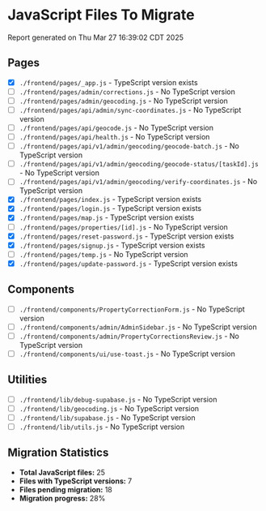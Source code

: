 # JavaScript Files To Migrate

Report generated on Thu Mar 27 16:39:02 CDT 2025

## Pages

- [x] `./frontend/pages/_app.js` - TypeScript version exists
- [ ] `./frontend/pages/admin/corrections.js` - No TypeScript version
- [ ] `./frontend/pages/admin/geocoding.js` - No TypeScript version
- [ ] `./frontend/pages/api/admin/sync-coordinates.js` - No TypeScript version
- [ ] `./frontend/pages/api/geocode.js` - No TypeScript version
- [ ] `./frontend/pages/api/health.js` - No TypeScript version
- [ ] `./frontend/pages/api/v1/admin/geocoding/geocode-batch.js` - No TypeScript version
- [ ] `./frontend/pages/api/v1/admin/geocoding/geocode-status/[taskId].js` - No TypeScript version
- [ ] `./frontend/pages/api/v1/admin/geocoding/verify-coordinates.js` - No TypeScript version
- [x] `./frontend/pages/index.js` - TypeScript version exists
- [x] `./frontend/pages/login.js` - TypeScript version exists
- [x] `./frontend/pages/map.js` - TypeScript version exists
- [ ] `./frontend/pages/properties/[id].js` - No TypeScript version
- [x] `./frontend/pages/reset-password.js` - TypeScript version exists
- [x] `./frontend/pages/signup.js` - TypeScript version exists
- [ ] `./frontend/pages/temp.js` - No TypeScript version
- [x] `./frontend/pages/update-password.js` - TypeScript version exists

## Components

- [ ] `./frontend/components/PropertyCorrectionForm.js` - No TypeScript version
- [ ] `./frontend/components/admin/AdminSidebar.js` - No TypeScript version
- [ ] `./frontend/components/admin/PropertyCorrectionsReview.js` - No TypeScript version
- [ ] `./frontend/components/ui/use-toast.js` - No TypeScript version

## Utilities

- [ ] `./frontend/lib/debug-supabase.js` - No TypeScript version
- [ ] `./frontend/lib/geocoding.js` - No TypeScript version
- [ ] `./frontend/lib/supabase.js` - No TypeScript version
- [ ] `./frontend/lib/utils.js` - No TypeScript version

## Migration Statistics
- **Total JavaScript files:**       25
- **Files with TypeScript versions:** 7
- **Files pending migration:** 18
- **Migration progress:** 28%

